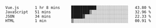 <!--START_SECTION:waka-->
```text
Vue.js       1 hr 8 mins     ███████████░░░░░░░░░░░░░░   43.80 % 
JavaScript   51 mins         ████████▒░░░░░░░░░░░░░░░░   32.96 % 
JSON         34 mins         █████▓░░░░░░░░░░░░░░░░░░░   22.33 % 
HTML         1 min           ▒░░░░░░░░░░░░░░░░░░░░░░░░   00.91 % 
```
<!--END_SECTION:waka-->
